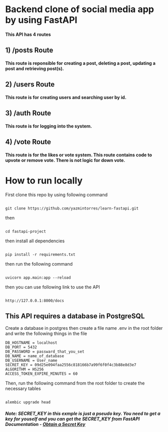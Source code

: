 # Backend clone  of social media app by using FastAPI

#### This API  has 4 routes

## 1) /posts Route

#### This route is reponsible for creating a post, deleting a post, updating a post and retrieving post(s).

## 2) /users Route

#### This route is for creating users and searching user by id.

## 3) /auth Route

#### This route is for logging into the system.

## 4) /vote Route

 #### This route is for the likes or vote system. This route contains code to upvote or remove vote. There is not logic for down vote.

# How to run locally
First clone this repo by using following command
````

git clone https://github.com/yazmintorres/learn-fastapi.git

````
then 
````

cd fastapi-project

````

then install all dependencies

````

pip install -r requirements.txt

````

then run the following command
````

uvicorn app.main:app --reload

````

then you can use following link to use the  API

````

http://127.0.0.1:8000/docs 

````

## This API requires a database in PostgreSQL
Create a database in postgres then create a file name .env in the root folder and write the following things in the file 

````
DB_HOSTNAME = localhost
DB_PORT = 5432
DB_PASSWORD = passward_that_you_set
DB_NAME = name_of_database
DB_USERNAME = User_name
SECRET_KEY = 09d25e094faa2556c818166b7a99f6f0f4c3b88e8d3e7 
ALGORITHM = HS256
ACCESS_TOKEN_EXPIRE_MINUTES = 60

````
Then, run the following command from the root folder to create the necessary tables

````

alembic upgrade head

````
##### Note: SECRET_KEY in this exmple is just a pseudo key. You need to get a key for youself and you can get the SECRET_KEY from FastAPI Documentation - [Obtain a Secret Key](https://fastapi.tiangolo.com/tutorial/security/oauth2-jwt/?h=secret+key#handle-jwt-tokens)


